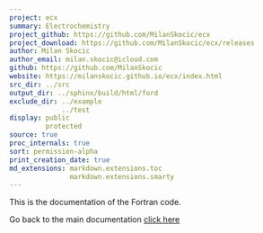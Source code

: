 ```yaml
---
project: ecx
summary: Electrochemistry
project_github: https://github.com/MilanSkocic/ecx
project_download: https://github.com/MilanSkocic/ecx/releases
author: Milan Skocic
author_email: milan.skocic@icloud.com
github: https://github.com/MilanSkocic
website: https://milanskocic.github.io/ecx/index.html
src_dir: ../src
output_dir: ../sphinx/build/html/ford
exclude_dir: ../example
             ../test
display: public
         protected
source: true
proc_internals: true
sort: permission-alpha
print_creation_date: true
md_extensions: markdown.extensions.toc
               markdown.extensions.smarty
---
```


This is the documentation of the Fortran code. 

Go back to the main documentation [click here](../api/index.html)

